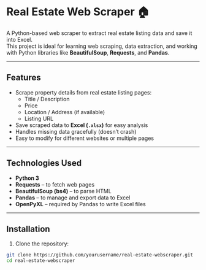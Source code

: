 # Real Estate Web Scraper 🏠

A Python-based web scraper to extract real estate listing data and save it into Excel.  
This project is ideal for learning web scraping, data extraction, and working with Python libraries like **BeautifulSoup**, **Requests**, and **Pandas**.

---

## Features

- Scrape property details from real estate listing pages:
  - Title / Description
  - Price
  - Location / Address (if available)
  - Listing URL
- Save scraped data to **Excel (`.xlsx`)** for easy analysis
- Handles missing data gracefully (doesn’t crash)
- Easy to modify for different websites or multiple pages

---

## Technologies Used

- **Python 3**  
- **Requests** – to fetch web pages  
- **BeautifulSoup (bs4)** – to parse HTML  
- **Pandas** – to manage and export data to Excel  
- **OpenPyXL** – required by Pandas to write Excel files

---

## Installation

1. Clone the repository:
```bash
git clone https://github.com/yourusername/real-estate-webscraper.git
cd real-estate-webscraper
